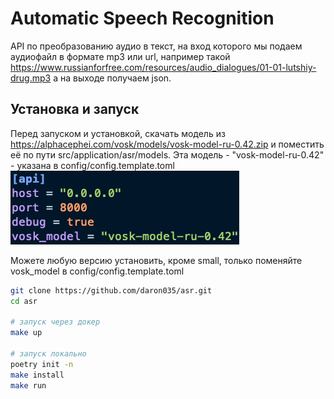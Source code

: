 # Automatic Speech Recognition

API по преобразованию аудио в текст, на вход которого мы подаем аудиофайл в формате mp3 или url, например такой
https://www.russianforfree.com/resources/audio_dialogues/01-01-lutshiy-drug.mp3
а на выходе получаем json.

## Установка и запуск

Перед запуском и установкой, скачать модель из https://alphacephei.com/vosk/models/vosk-model-ru-0.42.zip и поместить её по пути src/application/asr/models. Этa модель - "vosk-model-ru-0.42" - указана в config/config.template.toml<br /> ![alt text](image.png)

Можете любую версию установить, кроме small, только поменяйте vosk_model в config/config.template.toml

```bash
git clone https://github.com/daron035/asr.git
cd asr

# запуск через докер
make up

# запуск локально
poetry init -n
make install
make run
```

